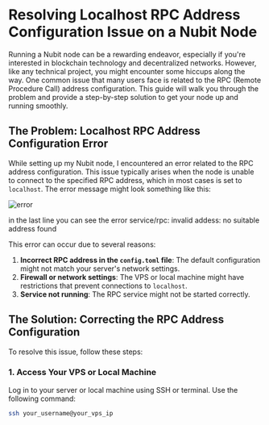 # Resolving Localhost RPC Address Configuration Issue on a Nubit Node

Running a Nubit node can be a rewarding endeavor, especially if you're interested in blockchain technology and decentralized networks. However, like any technical project, you might encounter some hiccups along the way. One common issue that many users face is related to the RPC (Remote Procedure Call) address configuration. This guide will walk you through the problem and provide a step-by-step solution to get your node up and running smoothly.

## The Problem: Localhost RPC Address Configuration Error

While setting up my Nubit node, I encountered an error related to the RPC address configuration. This issue typically arises when the node is unable to connect to the specified RPC address, which in most cases is set to `localhost`. The error message might look something like this:

![error](https://github.com/user-attachments/assets/83e7c586-27c6-4311-afaf-5bc5aa141e43)

in the last line you can see the error service/rpc: invalid addess: no suitable address found


This error can occur due to several reasons:
1. **Incorrect RPC address in the `config.toml` file**: The default configuration might not match your server's network settings.
2. **Firewall or network settings**: The VPS or local machine might have restrictions that prevent connections to `localhost`.
3. **Service not running**: The RPC service might not be started correctly.

## The Solution: Correcting the RPC Address Configuration

To resolve this issue, follow these steps:

### 1. Access Your VPS or Local Machine

Log in to your server or local machine using SSH or terminal. Use the following command:

```bash
ssh your_username@your_vps_ip
